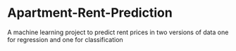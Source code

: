 # Apartment-Rent-Prediction
A machine learning project to predict rent prices in two versions of data one for regression and one for classification
